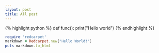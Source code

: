 ```yaml
---
layout: post
title: All post
---
```




{% highlight python %}
def func():
    print("Hello world")
{% endhighlight %}

```ruby
require 'redcarpet'
markdown = Redcarpet.new("Hello World!")
puts markdown.to_html
```


